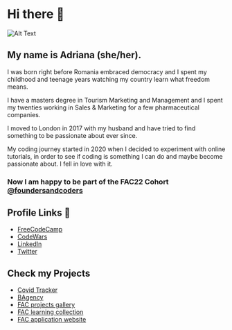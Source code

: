 # Hi there 👋

![Alt Text](https://media.giphy.com/media/L1R1tvI9svkIWwpVYr/giphy.gif)

## My name is Adriana (she/her).

I was born right before Romania embraced democracy and I spent my childhood and teenage years watching my country learn what freedom means. 

I have a masters degree in Tourism Marketing and Management and I spent my twenties working in Sales & Marketing for a few pharmaceutical companies. 

I moved to London in 2017 with my husband and have tried to find something to be passionate about ever since.

My coding journey started in 2020 when I decided to experiment with online tutorials, in order to see if coding is something I can do and maybe become passionate about. I fell in love with it.

### Now I am happy to be part of the FAC22 Cohort [@foundersandcoders](https://github.com/foundersandcoders)

## Profile Links 🔗
* [FreeCodeCamp](https://www.freecodecamp.org/aaadriana)
* [CodeWars](https://www.codewars.com/users/aaadriana)
* [LinkedIn](https://www.linkedin.com/in/adriana-stanciu-fl/)
* [Twitter](https://twitter.com/adriana__St)


## Check my Projects
* [Covid Tracker](https://fac22.github.io/Adriana_Elena-API/)
* [BAgency](https://fac22.github.io/BAgency/)
* [FAC projects gallery](https://aaadriana.github.io/fac-project-collection/week-two/Projects-Gallery/)
* [FAC learning collection](https://aaadriana.github.io/fac-project-collection/)
* [FAC application website](https://aaadriana.github.io/application-website/)
<!--
**aaadriana/aaadriana** is a ✨ _special_ ✨ repository because its `README.md` (this file) appears on your GitHub profile.

Here are some ideas to get you started:

- 🔭 I’m currently working on ...
- 🌱 I’m currently learning ...
- 👯 I’m looking to collaborate on ...
- 🤔 I’m looking for help with ...
- 💬 Ask me about ...
- 📫 How to reach me: ...
- 😄 Pronouns: ...
- ⚡ Fun fact: ...
-->
